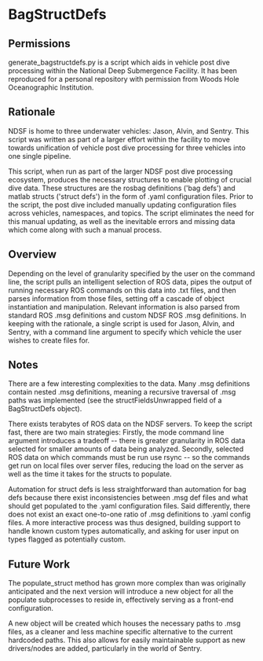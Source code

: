# BagStructDefs

## Permissions
generate_bagstructdefs.py is a script which aids in vehicle post dive processing within the National Deep Submergence Facility.
It has been reproduced for a personal repository with permission from Woods Hole Oceanographic Institution.

## Rationale 
NDSF is home to three underwater vehicles: Jason, Alvin, and Sentry. This script was written as part of a larger effort within the facility to move towards unification of vehicle post dive processing for three vehicles into one single pipeline.  

This script, when run as part of the larger NDSF post dive processing ecosystem, produces the necessary structures to enable plotting of crucial dive data. These structures are the rosbag definitions ('bag defs') and matlab structs ('struct defs') in the form of .yaml configuration files. Prior to the script, the post dive included manually updating configuration files across vehicles, namespaces, and topics. The script eliminates the need for this manual updating, as well as the inevitable errors and missing data which come along with such a manual process.  

## Overview 
Depending on the level of granularity specified by the user on the command line, the script pulls an intelligent selection of ROS data, pipes the output of running necessary ROS commands on this data into .txt files, and then parses information from those files, setting off a cascade of object instantiation and manipulation. Relevant information is also parsed from standard ROS .msg definitions and custom NDSF ROS .msg definitions. In keeping with the rationale, a single script is used for Jason, Alvin, and Sentry, with a command line argument to specify which vehicle the user wishes to create files for. 

## Notes 
There are a few interesting complexities to the data. Many .msg definitions contain nested .msg definitions, meaning a recursive traversal of .msg paths was implemented (see the structFieldsUnwrapped field of a BagStructDefs object). 

There exists terabytes of ROS data on the NDSF servers. To keep the script fast, there are two main strategies: Firstly, the mode command line argument introduces a tradeoff -- there is greater granularity in ROS data selected for smaller amounts of data being analyzed. Secondly, selected ROS data on which commands must be run use rsync -- so the commands get run on local files over server files, reducing the load on the server as well as the time it takes for the structs to populate. 

Automation for struct defs is less straightforward than automation for bag defs because there exist inconsistencies between .msg def files and what should get populated to the .yaml configuration files. Said differently, there does not exist an exact one-to-one ratio of .msg definitions to .yaml config files. A more interactive process was thus designed, building support to handle known custom types automatically, and asking for user input on types flagged as potentially custom. 

## Future Work 
The populate_struct method has grown more complex than was originally anticipated and the next version will introduce a new object for all the populate subprocesses to reside in, effectively serving as a front-end configuration. 

A new object will be created which houses the necessary paths to .msg files, as a cleaner and less machine specific alternative to the current hardcoded paths. This also allows for easily maintainable support as new drivers/nodes are added, particularly in the world of Sentry.  
